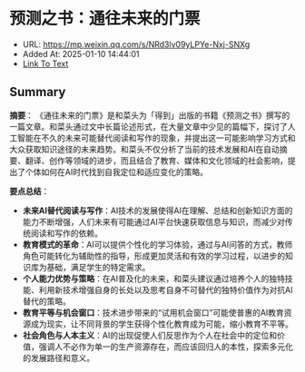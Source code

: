 # 预测之书：通往未来的门票
- URL: https://mp.weixin.qq.com/s/NRd3lv09yLPYe-Nxj-SNXg
- Added At: 2025-01-10 14:44:01
- [Link To Text](2025-01-10-预测之书：通往未来的门票_raw.md)

## Summary
**摘要**：
《通往未来的门票》是和菜头为「得到」出版的书籍《预测之书》撰写的一篇文章。和菜头通过文中长篇论述形式，在大量文章中少见的篇幅下，探讨了人工智能在不久的未来可能替代阅读和写作的现象，并提出这一可能影响学习方式和大众获取知识途径的未来趋势。和菜头不仅分析了当前的技术发展和AI在自动摘要、翻译、创作等领域的进步，而且结合了教育、媒体和文化领域的社会影响，提出了个体如何在AI时代找到自我定位和适应变化的策略。

**要点总结**：
- **未来AI替代阅读与写作**：AI技术的发展使得AI在理解、总结和创新知识方面的能力不断增强，人们未来有可能通过AI平台快速获取信息与知识，而减少对传统阅读和写作的依赖。
- **教育模式的革命**：AI可以提供个性化的学习体验，通过与AI问答的方式，教师角色可能转化为辅助性的指导，形成更加灵活和有效的学习过程，以进步的知识库为基础，满足学生的特定需求。
- **个人能力优势与策略**：在AI普及化的未来，和菜头建议通过培养个人的独特技能、利用新技术增强自身的长处以及思考自身不可替代的独特价值作为对抗AI替代的策略。
- **教育平等与机会窗口**：技术进步带来的“试用机会窗口”可能使普惠的AI教育资源成为现实，让不同背景的学生获得个性化教育成为可能，缩小教育不平等。
- **社会角色与人本主义**：AI的出现促使人们反思作为个人在社会中的定位和价值，强调人不必作为单一的生产资源存在，而应该回归人的本性，探索多元化的发展路径和意义。
